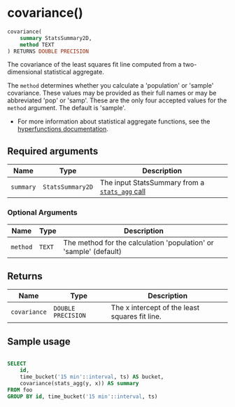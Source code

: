 # covariance() <tag type="toolkit" content="toolkit" />

```sql
covariance(
    summary StatsSummary2D,
    method TEXT 
) RETURNS DOUBLE PRECISION
```
The covariance of the least squares fit line computed from a two-dimensional statistical aggregate. 

The `method` determines whether you calculate a 'population' or 'sample' covariance. 
These values may be provided as their full names or may be abbreviated 'pop' or 'samp'. These
are the only four accepted values for the `method` argument. The default is 'sample'.

*   For more information about statistical aggregate functions, see the
    [hyperfunctions documentation][hyperfunctions-stats-agg].

## Required arguments

|Name|Type|Description|
|-|-|-|
|`summary`|`StatsSummary2D`|The input StatsSummary from a [`stats_agg` call][stats-agg]|

### Optional Arguments

|Name|Type|Description|
|---|---|---|
|`method`| `TEXT`|The method for the calculation 'population' or 'sample' (default)|

## Returns

|Name|Type|Description|
|-|-|-|
|`covariance`|`DOUBLE PRECISION`|The x intercept of the least squares fit line. |

## Sample usage

```sql

SELECT
    id,
    time_bucket('15 min'::interval, ts) AS bucket,
    covariance(stats_agg(y, x)) AS summary
FROM foo
GROUP BY id, time_bucket('15 min'::interval, ts)
```


[hyperfunctions-stats-agg]: timescaledb/:currentVersion:/how-to-guides/hyperfunctions/stats-aggs/
[stats-agg]:/hyperfunctions/stats_aggs/stats_agg/